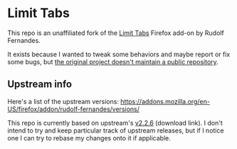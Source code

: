 Limit Tabs
==========

This repo is an unaffiliated fork of the [Limit Tabs](https://addons.mozilla.org/en-US/firefox/addon/rudolf-fernandes/) Firefox add-on by Rudolf Fernandes.

It exists because I wanted to tweak some behaviors and maybe report or fix some bugs, but [the original project doesn't maintain a public repository](https://addons.mozilla.org/en-US/firefox/addon/rudolf-fernandes/reviews/1716913/).


Upstream info
-------------

Here's a list of the upstream versions: https://addons.mozilla.org/en-US/firefox/addon/rudolf-fernandes/versions/

This repo is currently based on upstream's [v2.2.6](https://addons.mozilla.org/firefox/downloads/file/3981490/rudolf_fernandes-2.2.6.xpi) (download link).  I don't intend to try and keep particular track of upstream releases, but if I notice one I can try to rebase my changes onto it if applicable.
